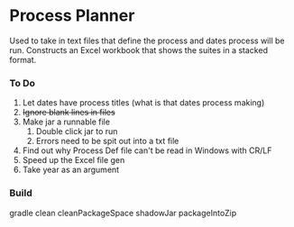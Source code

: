 # Process Planner

Used to take in text files that define the process and dates process will be run. Constructs an Excel workbook that shows the suites in a stacked format.

### To Do

1. Let dates have process titles (what is that dates process making)
1. ~~Ignore blank lines in files~~
1. Make jar a runnable file
    1. Double click jar to run
    1. Errors need to be spit out into a txt file
1. Find out why Process Def file can't be read in Windows with CR/LF
1. Speed up the Excel file gen
1. Take year as an argument

### Build

gradle clean cleanPackageSpace shadowJar packageIntoZip
